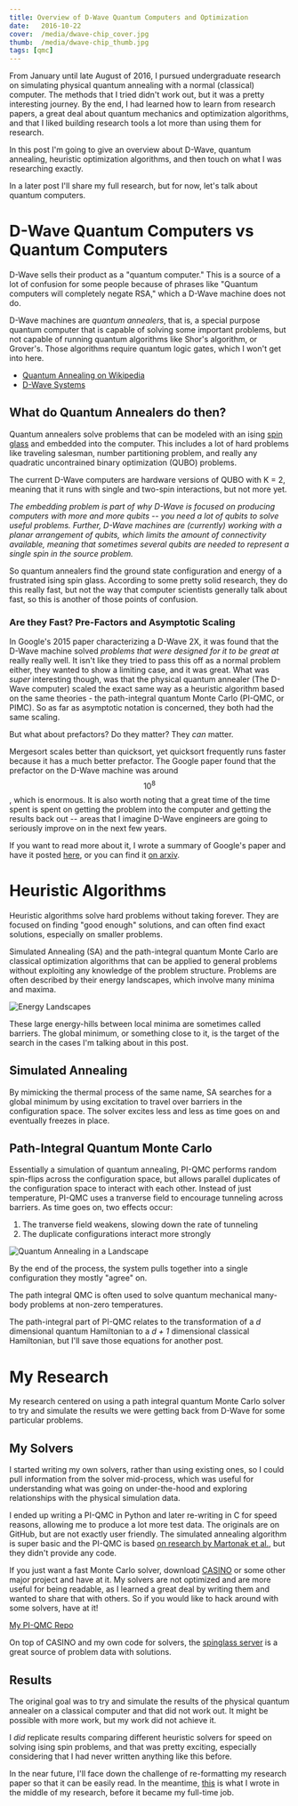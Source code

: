 ```yaml
---
title: Overview of D-Wave Quantum Computers and Optimization
date:   2016-10-22
cover:  /media/dwave-chip_cover.jpg
thumb:  /media/dwave-chip_thumb.jpg
tags: [qmc]
---
```


From January until late August of 2016, I pursued undergraduate research on simulating physical quantum annealing with a normal (classical) computer. The methods that I tried didn't work out, but it was a pretty interesting journey. By the end, I had learned how to learn from research papers, a great deal about quantum mechanics and optimization algorithms, and that I liked building research tools a lot more than using them for research.

In this post I'm going to give an overview about D-Wave, quantum annealing, heuristic optimization algorithms, and then touch on what I was researching exactly.

In a later post I'll share my full research, but for now, let's talk about quantum computers.

<!--More-->

# D-Wave Quantum Computers vs Quantum Computers
D-Wave sells their product as a "quantum computer." This is a source of a lot of confusion for some people because of phrases like "Quantum computers will completely negate RSA," which a D-Wave machine does not do.

D-Wave machines are *quantum annealers*, that is, a special purpose quantum computer that is capable of solving some important problems, but not capable of running quantum algorithms like Shor's algorithm, or Grover's. Those algorithms require quantum logic gates, which I won't get into here.

* [Quantum Annealing on Wikipedia](https://en.wikipedia.org/wiki/Quantum_annealing)
* [D-Wave Systems](www.dwavesys.com)

## What do Quantum Annealers do then?
Quantum annealers solve problems that can be modeled with an ising [spin glass](https://en.wikipedia.org/wiki/Spin_glass) and embedded into the computer. This includes a lot of hard problems like traveling salesman, number partitioning problem, and really any quadratic uncontrained binary optimization (QUBO) problems.

The current D-Wave computers are hardware versions of QUBO with K = 2, meaning that it runs with single and two-spin interactions, but not more yet.

*The embedding problem is part of why D-Wave is focused on producing computers with more and more qubits -- you need a lot of qubits to solve useful problems. Further, D-Wave machines are (currently) working with a planar arrangement of qubits, which limits the amount of connectivity available, meaning that sometimes several qubits are needed to represent a single spin in the source problem.*

So quantum annealers find the ground state configuration and energy of a frustrated ising spin glass. According to some pretty solid research, they do this really fast, but not the way that computer scientists generally talk about fast, so this is another of those points of confusion.

### Are they Fast? Pre-Factors and Asymptotic Scaling
In Google's 2015 paper characterizing a D-Wave 2X, it was found that the D-Wave machine solved *problems that were designed for it to be great at* really really well. It isn't like they tried to pass this off as a normal problem either, they wanted to show a limiting case, and it was great. What was *super* interesting though, was that the physical quantum annealer (The D-Wave computer) scaled the exact same way as a heuristic algorithm based on the same theories - the path-integral quantum Monte Carlo (PI-QMC, or PIMC). So as far as asymptotic notation is concerned, they both had the same scaling.

But what about prefactors? Do they matter? They *can* matter.

Mergesort scales better than quicksort, yet quicksort frequently runs faster because it has a much better prefactor. The Google paper found that the prefactor on the D-Wave machine was around $$10^8$$, which is enormous. It is also worth noting that a great time of the time spent is spent on getting the problem into the computer and getting the results back out -- areas that I imagine D-Wave engineers are going to seriously improve on in the next few years.

If you want to read more about it, I wrote a summary of Google's paper and have it posted [here](http://ezrasavard.com/posts/computational-value-quantum-tunneling/), or you can find it [on arxiv](https://arxiv.org/abs/1512.02206v3).

# Heuristic Algorithms
Heuristic algorithms solve hard problems without taking forever. They are focused on finding "good enough" solutions, and can often find exact solutions, especially on smaller problems.

Simulated Annealing (SA) and the path-integral quantum Monte Carlo are classical optimization algorithms that can be applied to general problems without exploiting any knowledge of the problem structure. Problems are often described by their energy landscapes, which involve many minima and maxima.

<img alt="Energy Landscapes" src="{{site.baseurl}}/media/energy-landscape.png">

These large energy-hills between local minima are sometimes called barriers. The global minimum, or something close to it, is the target of the search in the cases I'm talking about in this post.
 
## Simulated Annealing
By mimicking the thermal process of the same name, SA searches for a global minimum by using excitation to travel over barriers in the configuration space. The solver excites less and less as time goes on and eventually freezes in place.

## Path-Integral Quantum Monte Carlo
Essentially a simulation of quantum annealing, PI-QMC performs random spin-flips across the configuration space, but allows parallel duplicates of the configuration space to interact with each other. Instead of just temperature, PI-QMC uses a tranverse field to encourage tunneling across barriers. As time goes on, two effects occur:

1. The tranverse field weakens, slowing down the rate of tunneling
2. The duplicate configurations interact more strongly

<img alt="Quantum Annealing in a Landscape" src="{{site.baseurl}}/media/qa-plot.jpg">

By the end of the process, the system pulls together into a single configuration they mostly "agree" on.

The path integral QMC is often used to solve quantum mechanical many-body problems at non-zero temperatures.

The path-integral part of PI-QMC relates to the transformation of a *d* dimensional quantum Hamiltonian to a *d + 1* dimensional classical Hamiltonian, but I'll save those equations for another post.

# My Research
My research centered on using a path integral quantum Monte Carlo solver to try and simulate the results we were getting back from D-Wave for some particular problems.

## My Solvers
I started writing my own solvers, rather than using existing ones, so I could pull information from the solver mid-process, which was useful for understanding what was going on under-the-hood and exploring relationships with the physical simulation data.

I ended up writing a PI-QMC in Python and later re-writing in C for speed reasons, allowing me to produce a lot more test data. The originals are on GitHub, but are not exactly user friendly. The simulated annealing algorithm is super basic and the PI-QMC is based [on research by Martonak et al.](http://journals.aps.org/prb/abstract/10.1103/PhysRevB.66.094203), but they didn't provide any code.

If you just want a fast Monte Carlo solver, download [CASINO](https://vallico.net/casinoqmc/what-is-casino/) or some other major project and have at it. My solvers are not optimized and are more useful for being readable, as I learned a great deal by writing them and wanted to share that with others. So if you would like to hack around with some solvers, have at it!

[My PI-QMC Repo](www.github.com/ezrasavard/qmc)

On top of CASINO and my own code for solvers, the [spinglass server](http://www.informatik.uni-koeln.de/spinglass/) is a great source of problem data with solutions.


## Results
The original goal was to try and simulate the results of the physical quantum annealer on a classical computer and that did not work out. It might be possible with more work, but my work did not achieve it.

I *did* replicate results comparing different heuristic solvers for speed on solving ising spin problems, and that was pretty exciting, especially considering that I had never written anything like this before.

In the near future, I'll face down the challenge of re-formatting my research paper so that it can be easily read. In the meantime, [this](	http://hdl.handle.net/2429/58266) is what I wrote in the middle of my research, before it became my full-time job.